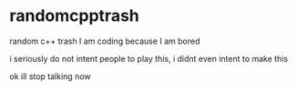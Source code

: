 # randomcpptrash
random c++ trash I am coding because I am bored

i seriously do not intent people to play this, i didnt even intent to make this

ok ill stop talking now

